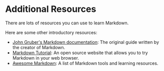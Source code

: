 <h1 class="page-header">Additional Resources</h1>

<p class="lead">There are lots of resources you can use to learn Markdown.</p>

Here are some other introductory resources:

- [John Gruber's Markdown documentation](https://daringfireball.net/projects/markdown/): The original guide written by the creator of Markdown.
- [Markdown Tutorial](https://www.markdowntutorial.com/): An open source website that allows you to try Markdown in your web browser.
- [Awesome Markdown](https://github.com/mundimark/awesome-markdown): A list of Markdown tools and learning resources.
